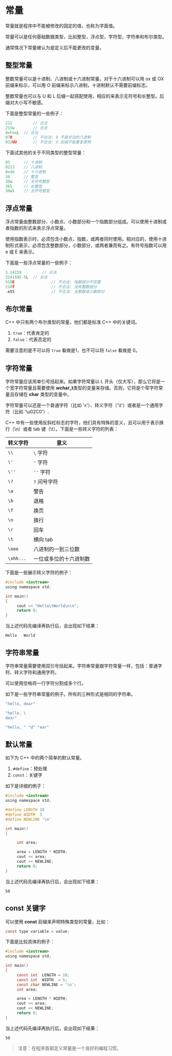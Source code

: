 # 常量

常量就是程序中不能被修改的固定的值，也称为字面值。

常量可以是任何基础数据类型，比如整型，浮点型，字符型，字符串和布尔类型。

通常情况下常量被认为是定义后不能更改的变量。

## 整型常量

整数常量可以是十进制、八进制或十六进制常量。对于十六进制可以用 ox 或 OX 前缀来标示，可以用 O 前缀来标示八进制，十进制默认不需要前缀标志。

整数常量也可以与 U 和 L 后缀一起搭配使用，相应的来表示无符号和长整型。后缀对大小写不敏感。

下面是整型常量的一些例子：

```c
212			// 合法   
215u		// 合法  
0xFeeL	// 合法  
078			// 不合法: 8 不是合法的八进制  
032UU		// 不合法: U 后缀不能重复使用
```

下面试其他的关于不同类型的整型常量：

```c
85		// 十进制
0213	// 八进制
0x4b	// 十六进制
30		// 整型
30u		// 无符号整型
30l		// 长整型
30ul	// 无符号整型
```

## 浮点常量

浮点常量由整数部分、小数点、小数部分和一个指数部分组成。可以使用十进制或者指数的形式来表示浮点常量。

使用指数表示时，必须包含小数点，指数，或两者同时使用。相对应的，使用十进制形式表示，必须包含整数部分，小数部分，或两者兼而有之。有符号指数可以用 e 或 E 来表示。

下面是一些浮点常量的一些例子：

```c
3.14159			// 合法
314159E-5L	// 合法
510E				// 不合法: 指数部分不完整
210f				// 不合法: 没有整数部分
.e55				// 不合法: 无整数或小数部分  
```

## 布尔常量

C++ 中只有两个布尔类型的常量，他们都是标准 C++ 中的关键词。

1. `true`：代表肯定的
2. `false`：代表否定的

需要注意的是不可以将 `true` 看做是1，也不可以将 `false` 看做是 0。

## 字符常量

字符常量应该用单引号括起来。如果字符常量以 L 开头（仅大写），那么它将是一个宽字符常量且需要使用 **wchar_t**类型的变量来存储。否则，它将是个窄字符常量且存储在 **char** 类型的变量中。

字符常量可以还是一个普通字符（比如 'x'）、转义字符（'\t'）或者是一个通用字符（比如 '\u02C0'）.

C++ 中有一些使用反斜杠标志的字符，他们具有特殊的意义，且可以用于表示换行（\n）或者 tab 键（\t）。下面是一些转义字符的列表：

| 转义字符 | 意义                   |
| -------- | ---------------------- |
| `\\`       | `\` 字符               |
| `\'`       | `'` 字符               |
| `\''`      | `''` 字符              |
| `\?`       | `?` 问号字符           |
| `\a`       | 警告                   |
| `\b`       | 退格                   |
| `\f`       | 换页                   |
| `\n`       | 换行                   |
| `\r`       | 回车                   |
| `\t`       | 横向 tab               |
| `\ooo`     | 八进制的一到三位数      |
| `\xhh...`  | 一位或多位的十六进制数  |

下面是一些展示转义字符的例子：

```c
#include <iostream>
using namespace std;

int main()
{
	 cout << "Hello\tWorld\n\n";
	 return 0;
}
```

当上述代码先编译再执行后，会出现如下结果：

```
Hello   World
```

## 字符串常量

字符串常量需要使用双引号括起来。字符串常量跟字符常量一样，包括：普通字符、转义字符和通用字符。

可以使用空格将一行字符分割成多个行。

如下是一些字符串常量的例子。所有的三种形式是相同的字符串。

```c
"hello, dear"

"hello, \
dear"

"hello, " "d" "ear"
```

## 默认常量

如下为 C++ 中的两个简单的默认常量。

1. `#define`：预处理
2. `const`：关键字

如下是详细的例子：

```c
#include <iostream>
using namespace std;

#define LENGTH 10   
#define WIDTH  5
#define NEWLINE '\n'

int main()
{

	 int area;  

	 area = LENGTH * WIDTH;
	 cout << area;
	 cout << NEWLINE;
	 return 0;
}
```

当上述代码先编译再执行后，会出现如下结果：

```
50
```

## const 关键字

可以使用 **const** 前缀来声明特殊类型的常量，比如：

```c
const type variable = value;
```

下面是比较具体的例子：

```c
#include <iostream>
using namespace std;

int main()
{
	 const int  LENGTH = 10;
	 const int  WIDTH  = 5;
	 const char NEWLINE = '\n';
	 int area;  

	 area = LENGTH * WIDTH;
	 cout << area;
	 cout << NEWLINE;
	 return 0;
}
```

当上述代码先编译再执行后，会出现如下结果：

```
50
```

> 注意：在程序首部定义常量是一个良好的编程习惯。